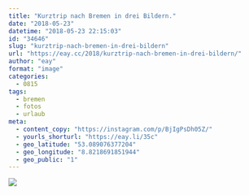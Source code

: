 ```yaml
---
title: "Kurztrip nach Bremen in drei Bildern."
date: "2018-05-23"
datetime: "2018-05-23 22:15:03"
id: "34646"
slug: "kurztrip-nach-bremen-in-drei-bildern"
url: "https://eay.cc/2018/kurztrip-nach-bremen-in-drei-bildern/"
author: "eay"
format: "image"
categories:
  - 0815
tags:
  - bremen
  - fotos
  - urlaub
meta:
  - content_copy: "https://instagram.com/p/BjIgPsDh05Z/"
  - yourls_shorturl: "https://eay.li/35c"
  - geo_latitude: "53.089076377204"
  - geo_longitude: "8.8218691851944"
  - geo_public: "1"
---
```


![](https://eay.cc/uploads/2018/kurztrip-bremen.jpeg)
